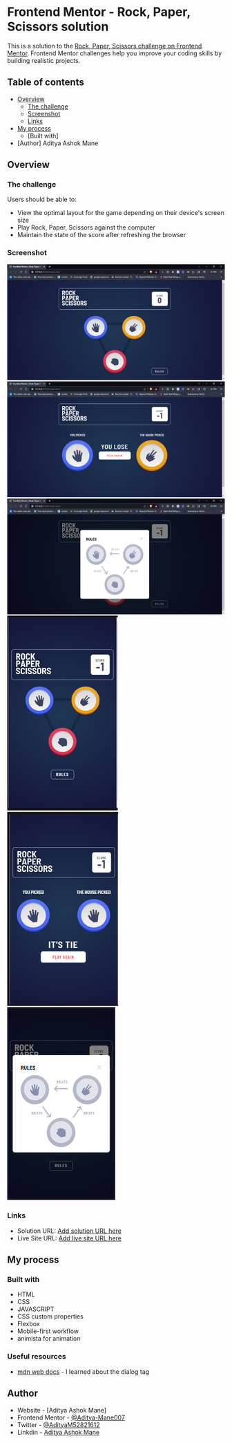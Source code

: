 # Frontend Mentor - Rock, Paper, Scissors solution

This is a solution to the [Rock, Paper, Scissors challenge on Frontend Mentor](https://www.frontendmentor.io/challenges/rock-paper-scissors-game-pTgwgvgH). Frontend Mentor challenges help you improve your coding skills by building realistic projects.

## Table of contents

- [Overview](#overview)
  - [The challenge](#the-challenge)
  - [Screenshot](#screenshot)
  - [Links](#links)
- [My process](#my-process)
  - [Built with]
- [Author] Aditya Ashok Mane

## Overview

### The challenge

Users should be able to:

- View the optimal layout for the game depending on their device's screen size
- Play Rock, Paper, Scissors against the computer
- Maintain the state of the score after refreshing the browser

### Screenshot

![Alt text](screenshots/Rock-Paper-Scissors-step-1.PNG)
![Alt text](screenshots/Rock-Paper-Scissors-step-2.PNG)
![Alt text](screenshots/Rock-Paper-Scissors-Rules-Modal.PNG)
![Alt text](screenshots/Rock-Paper-Scissors-Mobile-step-1.PNG)
![Alt text](screenshots/Rock-Paper-Scissors-Mobile-step-2.PNG)
![Alt text](screenshots/Rock-Paper-Scissors-Mobile-Rules-Modal.PNG)

### Links

- Solution URL: [Add solution URL here](https://your-solution-url.com)
- Live Site URL: [Add live site URL here](https://your-live-site-url.com)

## My process

### Built with

- HTML
- CSS
- JAVASCRIPT
- CSS custom properties
- Flexbox
- Mobile-first workflow
- animista for animation

### Useful resources

- [mdn web docs](https://developer.mozilla.org/en-US/docs/Web/HTML/Element/dialog) - I learned about the dialog tag

## Author

- Website - [Aditya Ashok Mane]
- Frontend Mentor - [@Aditya-Mane007](https://www.frontendmentor.io/profile/Aditya-Mane007)
- Twitter - [@AdityaM52821612](https://twitter.com/AdityaM52821612)
- Linkdin - [Aditya Ashok Mane](https://www.linkedin.com/in/aditya-mane-562b52269/)

